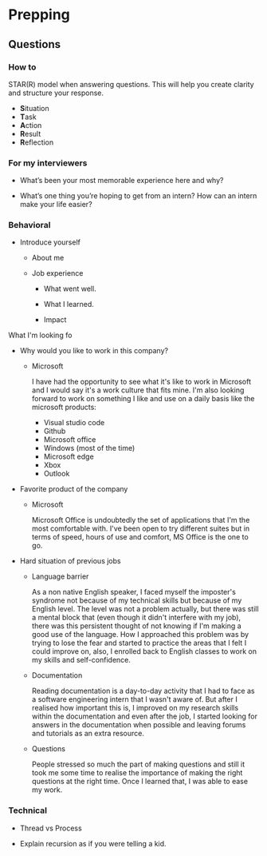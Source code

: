 # Prepping
## Questions


### How to

STAR(R) model when answering questions. This will help you create clarity and structure your response. 

- **S**ituation
- **T**ask
- **A**ction
- **R**esult
- **R**eflection 

### For my interviewers

- What’s been your most memorable experience here and why?

- What’s one thing you’re hoping to get from an intern? How can an intern make your life easier?

### Behavioral
- Introduce yourself

    - About me

    - Job experience
        
        - What went well.
    
        - What I learned.
    
        - Impact
        
What I'm looking fo

- Why would you like to work in this company? 

    - Microsoft
        
        I have had the opportunity to see what it's like to work in Microsoft and I would say it's a work culture that fits mine. I'm also looking forward to work on something I like and use on a daily basis like the microsoft products:
            
        - Visual studio code
        - Github
        - Microsoft office
        - Windows (most of the time)
        - Microsoft edge
        - Xbox
        - Outlook 

- Favorite product of the company

    - Microsoft 

        Microsoft Office is undoubtedly the set of applications that I'm the most comfortable with. I've been open to try different suites but in terms of speed, hours of use and comfort, MS Office is the one to go.

- Hard situation of previous jobs

    - Language barrier

        As a non native English speaker, I faced myself the imposter's syndrome not because of my technical skills but because of my English level. The level was not a problem actually, but there was still a mental block that (even though it didn't interfere with my job), there was this persistent thought of not knowing if I'm making a good use of the language. 
        How I approached this problem was by trying to lose the fear and started to practice the areas that I felt I could improve on, also, I enrolled back to English classes to work on my skills and self-confidence.

    - Documentation

        Reading documentation is a day-to-day activity that I had to face as a software engineering intern that I wasn't aware of. But after I realised how important this is, I improved on my research skills within the documentation and even after the job, I started looking for answers in the documentation when possible and leaving forums and tutorials as an extra resource.

    - Questions

        People stressed so much the part of making questions and still it took me some time to realise the importance of making the right questions at the right time. Once I learned that, I was able to ease my work.

### Technical

- Thread vs Process

- Explain recursion as if you were telling a kid.




    